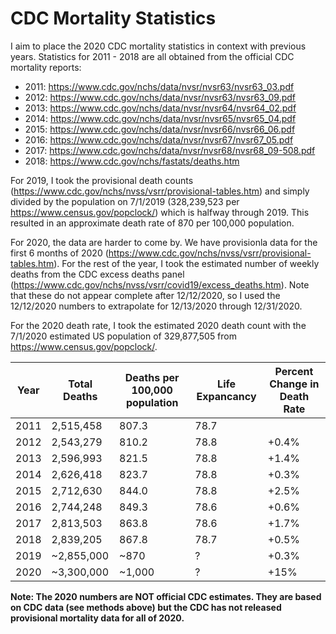 # CDC Mortality Statistics

I aim to place the 2020 CDC mortality statistics in context with previous years. Statistics for 2011 - 2018 are all obtained from the official CDC mortality reports:
- 2011: https://www.cdc.gov/nchs/data/nvsr/nvsr63/nvsr63_03.pdf
- 2012: https://www.cdc.gov/nchs/data/nvsr/nvsr63/nvsr63_09.pdf
- 2013: https://www.cdc.gov/nchs/data/nvsr/nvsr64/nvsr64_02.pdf
- 2014: https://www.cdc.gov/nchs/data/nvsr/nvsr65/nvsr65_04.pdf
- 2015: https://www.cdc.gov/nchs/data/nvsr/nvsr66/nvsr66_06.pdf
- 2016: https://www.cdc.gov/nchs/data/nvsr/nvsr67/nvsr67_05.pdf
- 2017: https://www.cdc.gov/nchs/data/nvsr/nvsr68/nvsr68_09-508.pdf
- 2018: https://www.cdc.gov/nchs/fastats/deaths.htm

For 2019, I took the provisional death counts (https://www.cdc.gov/nchs/nvss/vsrr/provisional-tables.htm) and simply divided by the population on 7/1/2019 (328,239,523 per https://www.census.gov/popclock/) which is halfway through 2019. This resulted in an approximate death rate of 870 per 100,000 population.

For 2020, the data are harder to come by. We have provisionla data for the first 6 months of 2020 (https://www.cdc.gov/nchs/nvss/vsrr/provisional-tables.htm). For the rest of the year, I took the estimated number of weekly deaths from the CDC excess deaths panel (https://www.cdc.gov/nchs/nvss/vsrr/covid19/excess_deaths.htm). Note that these do not appear complete after 12/12/2020, so I used the 12/12/2020 numbers to extrapolate for 12/13/2020 through 12/31/2020.

For the 2020 death rate, I took the estimated 2020 death count with the 7/1/2020 estimated US population of 329,877,505 from https://www.census.gov/popclock/.


| Year | Total Deaths | Deaths per 100,000 population | Life Expancancy | Percent Change in Death Rate |
|------|--------------|------------------------------|-----------------| --- |
| 2011 | 2,515,458 | 807.3 | 78.7 | |
| 2012 | 2,543,279 | 810.2 | 78.8 | +0.4% |
| 2013 | 2,596,993 | 821.5 | 78.8 | +1.4% |
| 2014 | 2,626,418 | 823.7 | 78.8 | +0.3%|
| 2015 | 2,712,630 | 844.0 | 78.8 | +2.5%|
| 2016 | 2,744,248 | 849.3 | 78.6 | +0.6%|
| 2017 | 2,813,503 | 863.8 | 78.6 | +1.7%|
| 2018 | 2,839,205 | 867.8 | 78.7 | +0.5%|
| 2019 | ~2,855,000 | ~870 | ? | +0.3%|
| 2020 | ~3,300,000 | ~1,000 | ? | +15%|

__Note: The 2020 numbers are NOT official CDC estimates. They are based on CDC data (see methods above) but the CDC has not released provisional mortality data for all of 2020.__
